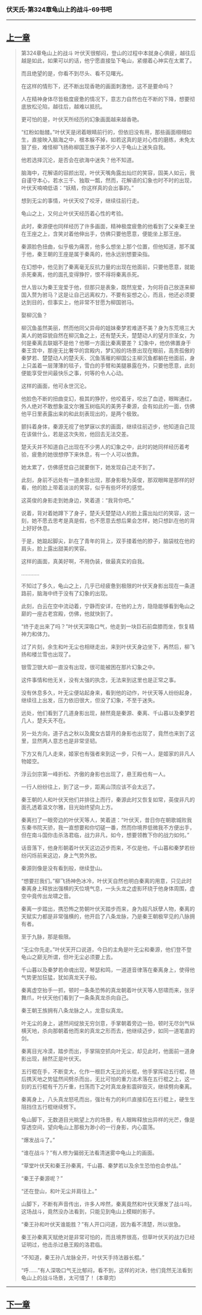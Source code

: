 ### 伏天氏-第324章龟山上的战斗-69书吧

--------
[上一章](./d0ce606d0fa07a6467ff0266cbaf12e9.md)
--------


>
>
>
>第324章龟山上的战斗
>叶伏天很郁闷，登山的过程中本就身心俱疲，越往后越是如此，如果可以的话，他宁愿直接坠下龟山，紧绷着心神实在太累了。
>
>而且绝望的是，你看不到尽头、看不见曙光。
>
>在这样的情形下，还不断出现香艳的画面刺激他，这不是要命吗？
>
>人在精神身体尽皆极度疲惫的情况下，意志力自然也在不断的下降，想要彻底放松沦陷，越往后，越难以抵抗。
>
>更可怕的是，叶伏天所经历的幻象画面越来越香艳。
>
>“红粉如骷髅。”叶伏天是闭着眼睛前行的，但依旧没有用，那些画面栩栩如生，直接映入脑海之中，根本躲不掉，如若这真的是对心性的磨练，未免太狠了些，难怪柳飞扬称柳国王族子弟不少人于龟山上迷失自我。
>
>他若选择沉沦，是否会在欲海中迷失？他不知道。
>
>脑海中，花解语的容颜出现，叶伏天嘴角露出灿烂的笑容，固美人如云，我自谨守本心，若水三千、独取一瓢，然而，花解语的幻象也时不时的出现，叶伏天喃喃低语：“妖精，你这样真的会出事的。”
>
>想到无尘的事情，叶伏天咬了咬牙，继续往前行走。
>
>龟山之上，又何止叶伏天经历着心性的考验。
>
>此时，秦源便也同样经历了许多画面，精神极度疲惫的他看到了父亲秦王坐在王座之上，含笑对着他伸出手，仿佛只要他愿意，便能坐上那王座。
>
>秦源脸色扭曲，似乎极为痛苦，他多么想坐上那个位置，但他知道，那不属于他，秦王朝的王座是属于秦禹的，他永远别想要染指。
>
>在幻想中，他见到了秦离毫无反抗力量的出现在他面前，只要他愿意，就能杀死秦离，他的面孔变得狰狞，恨不得将秦离杀死。
>
>世人皆以为秦王宠爱于他，但那只是表象，既然宠爱，为何将自己放逐来柳国入赘为驸马？这是让自己远离权力，不要有妄想之心，而且，他还必须要达到目的，但事实上，他非常不甘愿为柳国驸马。
>
>娶柳沉鱼？
>
>柳沉鱼虽然美丽，然而他同父异母的姐妹秦梦若难道不美？身为东荒境三大美人的她容貌自然在柳沉鱼之上，还有楚夭夭，楚楚动人的望月宗圣女，为何是秦离去联姻不是他？他哪一方面比秦离要差？
>幻象中，他仿佛置身于秦王宫中，那座无比奢华的宫殿内，梦幻般的场景出现在眼前，高贵孤傲的秦梦若、楚楚动人的楚夭夭、沉鱼落雁的柳国公主柳沉鱼都躺在他面前，身上只盖着一层薄薄的毯子，雪白的手臂和美腿暴露在外，只要他愿意，此刻便能享受世间最快乐之事，何等的令人心动。
>
>这样的画面，他可永世沉沦。
>
>他脸色不断的扭曲变幻，极其的狰狞，他咬着牙，咬出了血迹，眼眸通红，外人绝对不敢想象温文尔雅玉树临风的美男子秦源，会有如此的一面，仿佛他平日里表露出来的和此刻表现出的，是两个极致。
>
>颤抖着身体，秦源无视了他梦寐以求的画面，继续往前迈步，他知道自己现在该做什么，若是这次失败，他回去无法交差。
>
>楚夭夭并不知道自己出现在不少男人的幻象之中，此时的她同样经历着考验，疲惫的她很想停下来休息，有一个人可以依靠。
>
>她太累了，仿佛感觉自己就要倒下，她发现自己走不到了。
>
>此刻，身前不远处有一道身影出现，那身影极为英俊，那双眼眸是那样的好看，他的脸上带着淡淡的笑容，似乎有些坏坏的感觉。
>
>这英俊的身影走到她身边，笑着道：“我背你吧。”
>
>说着，背对着她蹲下了身子，楚夭夭楚楚动人的脸上露出灿烂的笑容，这一刻，她不愿去思考是真是假，也不愿意去想后果会怎样，她只想趴在他的背上好好休息。
>
>于是，她踮起脚尖，趴在了青年的背上，双手搂着他的脖子，脑袋枕在他的肩头，脸上露出甜美的笑容。
>
>这样的画面，真美好啊，不用伪装，做最真实的自我。
>
>…………
>
>不知过了多久，龟山之上，几乎已经疲惫到极限的叶伏天身影出现在一条道路前，脑海中终于没有了幻象的出现。
>
>此刻，白云在空中流动着，宁静而安详，在他的上方，隐隐能够看到龟山之巅的一座古老宫殿，仿佛，他就快到了。
>
>“终于走出来了吗？”叶伏天深吸口气，他走到一块巨石前盘膝而坐，恢复精神力和体力。
>
>过了片刻，余生和叶无尘也相继走出，来到叶伏天身边坐下，再然后，柳飞扬和楼兰雪也出现了。
>
>银雪卫银大却一直没有出现，很可能被困在那片幻象之中。
>
>这件事情和他无关，没有太强的执念，无法来到这里也是正常之事。
>
>没有休息多久，叶无尘便站起身来，看到他的动作，叶伏天等人纷纷起身，继续往上出发，压力依旧很大，但没了幻象，不至于迷失。
>
>远处，他们看到了几道身影出现，赫然竟是秦源、秦离、千山暮以及秦梦若几人，楚夭夭不在。
>
>另一处方向，道子古之秋以及魔女古碧月的身影也出现了，竟然也来到了这里，显然两人意志也是非常坚韧。
>
>下方又有几人走来，姬家也有强者来到这一步，只有一人，是姬家的非凡人物姬空。
>
>浮云剑宗第一峰折松、齐傲的身影也出现了，悬王殿也有一人。
>
>一行人纷纷往上，到了这一步，距离山顶应该不会太远了。
>
>秦王朝的人和叶伏天他们并排往上而行，秦源此时又恢复如常，英俊非凡的面孔透着温文尔雅，目光始终望向上方。
>
>秦离扫了一眼旁边的叶伏天等人，笑着道：“叶伏天，昔日你在朝歌城败我东秦书院天骄，我一直想要和你切磋一番，然而你境界低微我不方便出手，但在南斗国你击杀洛君临，战力非凡，如今，想要领教下你的战力如何。”
>
>话音落下，他身形朝着叶伏天这边迈步而来，不仅是他，千山暮和秦梦若纷纷闪烁前来这边，身上气势外放。
>
>秦源则像是没有看到般，继续登山。
>
>“想要拦我们。”柳飞扬神色冰冷，叶伏天自然也明白秦离的用意，只见此时秦离身上释放出强横的天位境气息，一头头龙之虚影环绕于他身体周围，虚空中竟传出龙啸之音。
>
>秦离一步踏出，携恐怖之势朝叶伏天踏步而来，身为超凡妖孽人物，秦离的天赋实力都是非常强横的，他开启了八条龙脉，乃是秦王朝极罕见的八脉拥有者。
>
>至于九脉，那是极限。
>
>“无尘你先走。”叶伏天开口说道，今日的主角是叶无尘和秦源，他们登不登龟山之巅无所谓，但叶无尘必须要上去。
>
>千山暮以及秦梦若命魂出现，琴瑟和鸣，一道道音律落在秦离身上，使得他气势更加狂猛，犹如真龙天子般。
>
>秦离虚空抬手一抓，顿时一条条恐怖的真龙朝着叶伏天等人怒啸而来，张牙舞爪，叶伏天他们看到了一条条真龙杀向自己。
>
>秦王朝王族拥有八条龙脉之人，龙意似真龙。
>
>叶无尘的身上，遽然间绽放无穷剑意，手掌朝着旁边一拍，顿时无尽剑气纵横天地，杀向那朝着他而来的真龙之形而去，他继续迈步，如同一道笔直的剑。
>
>秦离目光冷漠，踏步而出，手掌隔空抓向叶无尘，却见此时，他面前一道身影出现，赫然正是叶伏天。
>
>五行棍在手，不断变大，化作一根巨大无比的长棍，他手掌挥动五行棍，随后携天地之势猛然间劈杀而出，无比可怕的重力法术落在五行棍之上，这一刻的五行棍有千万斤重，扫荡而下之时真龙身影震碎毁灭，继续劈向秦离。
>
>秦离身上，八头真龙怒吼而出，强壮有力的利爪直接扣在五行棍上，硬生生阻挡住五行棍继续劈下。
>
>龟山脚下，无数道目光眺望上方的场景，有人眼眸释放出异样的光芒，像是穿透空间，望向龟山上那极为渺小的一行身影，内心震荡。
>
>“爆发战斗了。”
>
>“谁在战斗？”有人修为偏弱无法看清迷雾中龟山上的画面。
>
>“草堂叶伏天和秦王孙秦离，千山暮、秦梦若以及余生恐怕也会参战。”
>
>“秦王子秦源呢？”
>
>“还在登山，和叶无尘并肩往上。”
>
>山脚下，不断有声音传出，许多人哗然，秦离竟然和叶伏天爆发了战斗吗，这场战斗，竟然没办法看到，只能见到龟山上模糊的影子。
>
>“秦王孙和叶伏天谁能胜？”有人开口问道，因为看不清楚，所以很急。
>
>秦王孙秦离天赋绝对是非常可怕的，而且境界很高，但草叶伏天的战力已经证明过，他击杀过悬王殿的洛君临。
>
>“不知道，秦王孙八龙脉全开，叶伏天手持法器长棍。”
>
>“呼……”有人深吸口气无比郁闷，看不到，这样的对决，他们竟然无法看到龟山上的战斗场景，太可惜了！
>(本章完)
>
>

--------
[下一章](./43e9d44267cf1e7fe0f16f8940243d98.md)
--------
